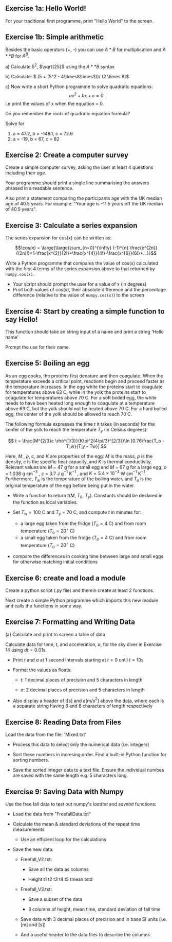 ## Exercise 1a: Hello World!
For your traditional first programme, print "Hello World" to the screen.

## Exercise 1b: Simple arithmetic

Besides the basic operators (+, -) you can use $A*B$ for multiplication and $A**B$ for $A^B$.

a) Calculate $5^2$, $\sqrt{25}$ using the $A**B$ syntax

b) Calculate: $ (5 + (5^2 - 4\times8\times3))/ (2 \times 8)$

c) Now write a short Python programme to solve quadratic equations:
$$
ax^2 + bx + c = 0
$$
i.e print the values of x when the equation = 0.

Do you remember the roots of quadratic equation formula? 

Solve for

1. a = 47.2, b = -148.1, c = 72.6
2. a = -19, b = 67, c = 82

## Exercise 2: Create a computer survey

Create a simple computer survey, asking the user at least 4 questions including their *age*.

Your programme should print a single line summarising the answers phrased in a readable sentence.

Also print a statement comparing the participants age with the UK median age of 40.5 years. For example: "Your age is -11.5 years off the UK median of 40.5 years".

## Exercise 3: Calculate a series expansion
The series expansion for cos(x) can be written as:

$$\cos(x) = \large{\large{\sum_{n=0}^{\infty} (-1)^{n} \frac{x^{2n}}{(2n)!}=1-\frac{x^{2}}{2!}+\frac{x^{4}}{4!}-\frac{x^{6}}{6!}+...}}$$

Write a Python programme that compares the value of cos(x) calculated with the first 4 terms of the series expansion above to that returned by `numpy.cos(x)`. 
- Your script should prompt the user for a value of x (in degrees) 
- Print both values of cos(x), their absolute difference and the percentage difference (relative to the value of `numpy.cos(x)`) to the screen

## Exercise 4: Start by creating a simple function to say Hello!
This function should take an string input of a name and print a string 'Hello name'

Prompt the use for their name.

## Exercise 5: Boiling an egg

As an egg cooks, the proteins first denature and then coagulate. When the temperature exceeds a critical point, reactions begin and proceed faster as the temperature increases. In the egg white the proteins start to coagulate for temperatures above 63 C, while in the yolk the proteins start to coagulate for temperatures above 70 C. For a soft boiled egg, the white needs to have been heated long enough to coagulate at a temperature above 63 C, but the yolk should not be heated above 70 C. For a hard boiled egg, the center of the yolk should be allowed to reach 70 C.

The following formula expresses the time $t$ it takes (in seconds) for the center of the yolk to reach the temperature $T_y$ (in Celsius degrees):

$$
t = \frac{M^{2/3}c \rho^{1/3}}{K\pi^2(4\pi/3)^{2/3}}\ln [0.76\frac{T_o - T_w}{T_y - Tw}]
$$

Here, $M$ , $\rho$, $c$, and $K$ are properties of the egg: $M$ is the mass, $ρ$ is the density, $c$ is the specific heat capacity, and $K$ is thermal conductivity. Relevant values are $M$ = 47 g for a small egg and $M$ = 67 g for a large egg, $\rho$ = 1.038 g cm$^{−3}$ , $c$ = 3.7 J g$^{−1}$ K$^{−1}$ , and $K = 5.4\times 10^{-3}$ W cm$^{−1}$ K$^{−1}$ . Furthermore, $T_w$ is the temperature of the boiling water, and $T_o$ is the original temperature of the egg before being put in the water. 


- Write a function to return $t$($M$, $T_0$, $T_y$). Constants should be declared in the function as local variables.

- Set $T_w = 100$ C and $T_y = 70$ C, and compute $t$ in minutes for:
    - a large egg taken from the fridge ($T_o = 4$ C) and from room temperature ($T_o = 20^{\circ}$ C)
    - a small egg taken from the fridge ($T_o = 4$ C) and from room temperature ($T_o = 20^{\circ}$ C)
- compare the differences in cooking time between large and small eggs for otherwise matching initial conditions

## Exercise 6: create and load a module
Create a python script (.py file) and therein create at least 2 functions.

Next create a simple Python programme which imports this new module and calls the functions in some way. 

## Exercise 7: Formatting and Writing Data

(a) Calculate and print to screen a table of data

Calculate data for time, $t$, and acceleration, $a$, for the sky diver in Exercise 14 using $dt=0.01$s.

- Print $t$ and $a$ at 1 second intervals starting at $t=0$ until $t=10$s

- Format the values as floats: 

    - $t$: 1 decimal places of precision and 5 characters in length
    
    - $a$: 2 decimal places of precision and 5 characters in length
    
- Also display a header of t[s] and a[m/s$^2$] above the data, where each is a separate string having 6 and 8 characters of length respectively

## Exercise 8: Reading Data from Files

Load the data from the file: 'Mixed.txt'

- Process this data to select only the numerical data (i.e. integers)

- Sort these numbers in incresing order. Find a built-in Python function for sorting numbers. 

- Save the sorted integer data to a text file. Ensure the individual numbes are saved with the same length e.g. 5 characters long.

## Exercise 9: Saving Data with Numpy

Use the free fall data to test out numpy's *loadtxt* and *savetxt* functions:

- Load the data from "FreefallData.txt"

- Calculate the mean & standard deviations of the repeat time measurements

    - Use an efficient loop for the calculations
    
- Save the new data:

    - Freefall_V2.txt: 
    
        - Save all the data as columns
        
        - Height t1 t2 t3 t4 t5 tmean tstd
        
    - Freefall_V3.txt:
    
        - Save a subset of the data
        
        - 3 columns of height, mean time, standard deviation of fall time
        
    - Save data with 3 decimal places of precision and in base SI units (i.e. [m] and [s])
    
    - Add a useful header to the data files to describe the columns
